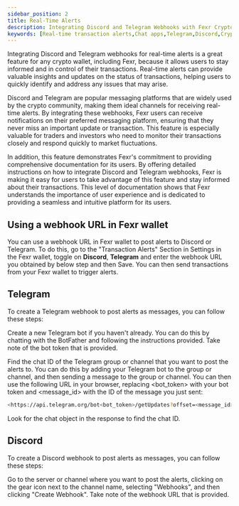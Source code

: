```yaml
---
sidebar_position: 2
title: Real-Time Alerts
description: Integrating Discord and Telegram Webhooks with Fexr Crypto Wallet.
keywords: [Real-time transaction alerts,Chat apps,Telegram,Discord,Cryptocurrencies,Digital assets,Portfolio,Market movements,Informed decisions,Buying,Selling,Holding,Community,Engaging experience,Success]
---
```


Integrating Discord and Telegram webhooks for real-time alerts is a great feature for any crypto wallet, including Fexr, because it allows users to stay informed and in control of their transactions. Real-time alerts can provide valuable insights and updates on the status of transactions, helping users to quickly identify and address any issues that may arise.

Discord and Telegram are popular messaging platforms that are widely used by the crypto community, making them ideal channels for receiving real-time alerts. By integrating these webhooks, Fexr users can receive notifications on their preferred messaging platform, ensuring that they never miss an important update or transaction. This feature is especially valuable for traders and investors who need to monitor their transactions closely and respond quickly to market fluctuations.

In addition, this feature demonstrates Fexr's commitment to providing comprehensive documentation for its users. By offering detailed instructions on how to integrate Discord and Telegram webhooks, Fexr is making it easy for users to take advantage of this feature and stay informed about their transactions. This level of documentation shows that Fexr understands the importance of user experience and is dedicated to providing a seamless and intuitive platform for its users.

## Using a webhook URL in Fexr wallet

You can use a webhook URL in Fexr wallet to post alerts to Discord or Telegram. To do this, go to the "Transaction Alerts" Section in Settings in the Fexr wallet, toggle on **Discord**, **Telegram** and enter the webhook URL you obtained by below step and then Save. You can then send transactions from your Fexr wallet to trigger alerts.

## Telegram

To create a Telegram webhook to post alerts as messages, you can follow these steps:

Create a new Telegram bot if you haven't already. You can do this by chatting with the BotFather and following the instructions provided. Take note of the bot token that is provided.

Find the chat ID of the Telegram group or channel that you want to post the alerts to. You can do this by adding your Telegram bot to the group or channel, and then sending a message to the group or channel. You can then use the following URL in your browser, replacing <bot_token> with your bot token and <message_id> with the ID of the message you just sent:

```bash
<https://api.telegram.org/bot<bot_token>/getUpdates?offset=<message_id>>
```

Look for the chat object in the response to find the chat ID.

## Discord

To create a Discord webhook to post alerts as messages, you can follow these steps:

Go to the server or channel where you want to post the alerts, clicking on the gear icon next to the channel name, selecting "Webhooks", and then clicking "Create Webhook". Take note of the webhook URL that is provided.
